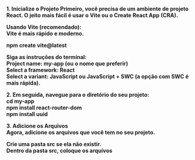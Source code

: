 <strong>1. Inicialize o Projeto<strong>
Primeiro, você precisa de um ambiente de projeto React. O jeito mais fácil é usar o Vite ou o Create React App (CRA).<br>

Usando Vite (recomendado):<br>
Vite é mais rápido e moderno.<br>

npm create vite@latest<br>

Siga as instruções do terminal:<br>
Project name: my-app (ou o nome que preferir)<br>
Select a framework: React<br>
Select a variant: JavaScript ou JavaScript + SWC (a opção com SWC é mais rápida).<br>

<strong>2. Em seguida, navegue para o diretório do seu projeto:<strong><br>
cd my-app<br>
npm install react-router-dom<br>
npm install uuid

<strong>3. Adicione os Arquivos<strong><br>
Agora, adicione os arquivos que você tem no seu projeto.<br>

Crie uma pasta src se ela não existir.<br>
Dentro da pasta src, coloque os arquivos<br>
